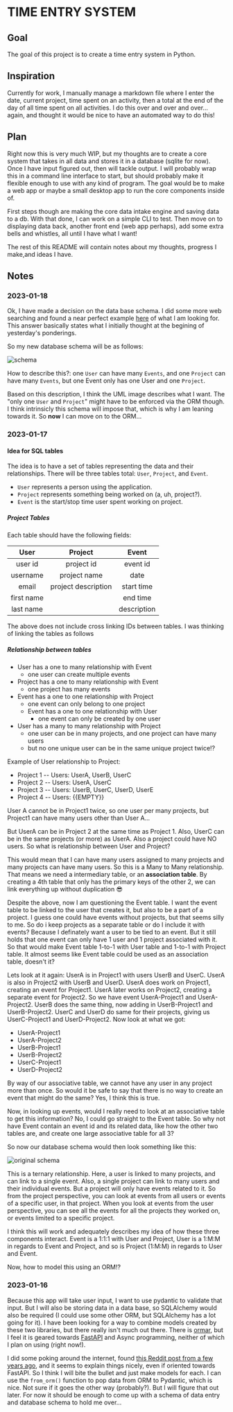 # TIME ENTRY SYSTEM

## Goal

The goal of this project is to create a time entry system in Python.

## Inspiration

Currently for work, I manually manage a markdown file where I enter the date, current project, time spent on an activity, then a total at the end of the day of all time spent on all activities. I do this over and over and over... again, and thought it would be nice to have an automated way to do this!

## Plan

Right now this is very much WIP, but my thoughts are to create a core system that takes in all data and stores it in a database (sqlite for now). Once I have input figured out, then will tackle output. I will probably wrap this in a command line interface to start, but should probably make it flexible enough to use with any kind of program. The goal would be to make a web app or maybe a small desktop app to run the core components inside of.

First steps though are making the core data intake engine and saving data to a db. With that done, I can work on a simple CLI to test. Then move on to displaying data back, another front end (web app perhaps), add some extra bells and whistles, all until I have what I want!

The rest of this README will contain notes about my thoughts, progress I make,and ideas I have.

## Notes

### 2023-01-18

Ok, I have made a decision on the data base schema. I did some more web searching and found a near perfect example [here](https://stackoverflow.com/a/65984044) of what I am looking for. This answer basically states what I initially thought at the begining of yesterday's ponderings.

So my new database schema will be as follows:

![schema](documents/images/database_design.png "Database Schema")

How to describe this?: one ```User``` can have many ```Events```, and one ```Project``` can have many ```Events```, but one Event only has one User and one ```Project```.

Based on this description, I think the UML image describes what I want. The "only one ```User``` and ```Project```" might have to be enforced via the ORM though. I think intrinsicly this schema will impose that, which is why I am leaning towards it. So **now** I can move on to the ORM...

### 2023-01-17

#### Idea for SQL tables

The idea is to have a set of tables representing the data and their relationships. There will be three tables total: ```User```, ```Project```, and ```Event```.

- ```User``` represents a person using the application.
- ```Project``` represents something being worked on (a, uh, project?). 
- ```Event``` is the start/stop time user spent working on project.

##### Project Tables

Each table should have the following fields:

|  **User**  |     **Project**     |  **Event**  |
| :--------: | :-----------------: | :---------: |
|  user id   |     project id      |  event id   |
|  username  |    project name     |    date     |
|   email    | project description | start time  |
| first name |                     |  end time   |
| last name  |                     | description |

The above does not include cross linking IDs between tables. I was thinking of linking the tables as follows

##### Relationship between tables

- User has a one to many relationship with Event
    - one user can create multiple events
- Project has a one to many relationship with Event
    - one project has many events
- Event has a one to one relationship with Project
    - one event can only belong to one project
  - Event has a one to one relationship with User
    - one event can only be created by one user
- User has a many to many relationship with Project
    - one user can be in many projects, and one project can have many users
    - but no one unique user can be in the same unique project twice:interrobang:

Example of User relationship to Project:
- Project 1 -- Users: UserA, UserB, UserC
- Project 2 -- Users: UserA, UserC
- Project 3 -- Users: UserB, UserC, UserD, UserE
- Project 4 -- Users: {{EMPTY}}

User A cannot be in Project1 twice, so one user per many projects, but Project1 can have many users other than User A...

But UserA can be in Project 2 at the same time as Project 1. Also, UserC can be in the same projects (or more) as UserA. Also a project could have NO users. So what is relationship between User and Project?

This would mean that I can have many users assigned to many projects and many projects can have many users. So this is a Many to Many relationship. That means we need a intermediary table, or an **association table**. By creating a 4th table that only has the primary keys of the other 2, we can link everything up without duplication :sunglasses:

Despite the above, now I am questioning the Event table. I want the event table to be linked to the user that creates it, but also to be a part of a project. I guess one could have events without projects, but that seems silly to me. So do i keep projects as a separate table or do I include it with events? Because I definately want a user to be tied to an event. But it still holds that one event can only have 1 user and 1 project associated with it. So that would make Event table 1-to-1 with User table and 1-to-1 with Project table. It almost seems like Event table could be used as an association table, doesn't it?

Lets look at it again: UserA is in Project1 with users UserB and UserC. UserA is also in Project2 with UserB and UserD. UserA does work on Project1, creating an event for Project1. UserA later works on Project2, creating a separate event for Project2. So we have event UserA-Project1 and UserA-Project2. UserB does the same thing, now adding in UserB-Project1 and UserB-Project2. UserC and UserD do same for their projects, giving us UserC-Project1 and UserD-Project2. Now look at what we got:

- UserA-Project1
- UserA-Project2
- UserB-Project1
- UserB-Project2
- UserC-Project1
- UserD-Project2

By way of our associative table, we cannot have any user in any project more than once. So would it be safe to say that there is no way to create an event that might do the same? Yes, I think this is true.

Now, in looking up events, would I really need to look at an associative table to get this information? No, I could go straight to the Event table. So why not have Event contain an event id and its related data, like how the other two tables are, and create one large associative table for all 3?

So now our database schema would then look something like this:

![original schema](documents/images/orig_database_design.png "Original Database Schema")

This is a ternary relationship. Here, a user is linked to many projects, and can link to a single event. Also, a single project can link to many users and their individual events. But a project will only have events related to it. So from the project perspective, you can look at events from all users or events of a specific user, in that project. When you look at events from the user perspective, you can see all the events for all the projects they worked on, or events limited to a specific project.

I think this will work and adequately describes my idea of how these three components interact. Event is a 1:1:1 with User and Project, User is a 1:M:M in regards to Event and Project, and so is Project (1:M:M) in regards to User and Event.

Now, how to model this using an ORM:interrobang:

### 2023-01-16

Because this app will take user input, I want to use pydantic to validate that input. But I will also be storing data in a data base, so SQLAlchemy would also be required (I could use some other ORM, but SQLAlchemy has a lot going for it). I have been looking for a way to combine models created by these two libraries, but there really isn't much out there. There is [ormar](https://github.com/collerek/ormar), but I feel it is geared towards [FastAPI](https://fastapi.tiangolo.com/) and Async programming, neither of which I plan on using (right now!).

I did some poking around the internet, found [this Reddit post from a few years ago](https://www.reddit.com/r/FastAPI/comments/lmywl6/comment/gnzdno1/?utm_source=share&utm_medium=web2x&context=3), and it seems to explain things nicely, even if oriented towards FastAPI. So I think I will bite the bullet and just make models for each. I can use the ```from_orm()``` function to pop data from ORM to Pydantic, which is nice. Not sure if it goes the other way (probably?). But I will figure that out later. For now it should be enough to come up with a schema of data entry and database schema to hold me over...
